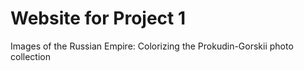 # Website for Project 1
Images of the Russian Empire: Colorizing the Prokudin-Gorskii photo collection
